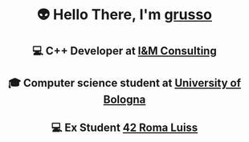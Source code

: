 <h1 align=center> 
  👽 Hello There, I'm <a href="https://github.com/grusso02">grusso</a>
</h1>

<h2 align=center> 
💻 C++ Developer at <a href="https://www.iemmeconsulting.it/" target="_blank">I&M Consulting</a>
</h2>

<h2 align=center> 
🎓 Computer science student at <a href="https://corsi.unibo.it/laurea/informatica" target="_blank">University of Bologna</a>
</h2>

<h2 align=center> 
💻 Ex Student <a href="https://42roma.it/en/" target="_blank">42 Roma Luiss</a>
</h2>
